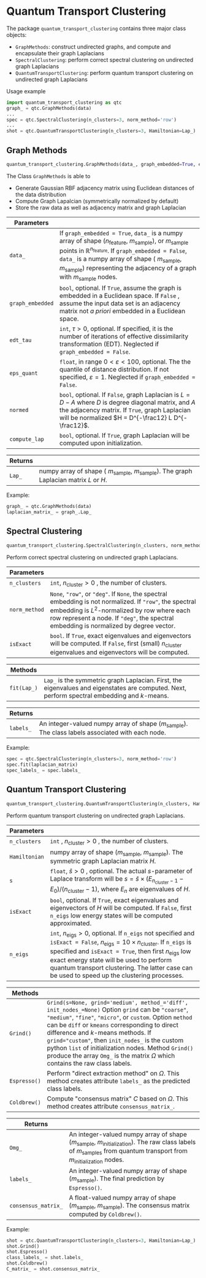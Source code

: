 <script src="https://cdn.mathjax.org/mathjax/latest/MathJax.js?config=TeX-AMS-MML_HTMLorMML" type="text/javascript"></script>
# Quantum Transport Clustering

The package `quantum_transport_clustering` contains three major class objects:

- `GraphMethods`: construct undirected graphs, and compute and encapsulate their graph Laplacians
- `SpectralClustering`: perform correct spectral clustering on undirected graph Laplacians
- `QuantumTransportClustering`: perform quantum transport clustering on undirected graph Laplacians

Usage example

```python
import quantum_transport_clustering as qtc
graph_ = qtc.GraphMethods(data)
...
spec = qtc.SpectralClustering(n_clusters=3, norm_method='row')
...
shot = qtc.QuantumTransportClustering(n_clusters=3, Hamiltonian=Lap_)
```

## Graph Methods

```python
quantum_transport_clustering.GraphMethods(data_, graph_embedded=True, edt_tau = None, eps_quant = None, normed=True, compute_lap = True)
```

The Class `GraphMethods` is able to

- Generate Gaussian RBF adjacency matrix using Euclidean distances of the data distribution
- Compute Graph Lapalcian (symmetrically normalized by default)
- Store the raw data as well as adjacency matrix and graph Laplacian

| Parameters       |                                          |
| ---------------- | :--------------------------------------- |
| `data_`          | If `graph_embedded = True`, `data_` is a numpy array of shape ($n_\text{feature}$, $m_\text{sample}$), or  $m_\text{sample}$ points in $\mathbb R^{n_\text{feature}}$. If `graph_embedded = False`, `data_` is a numpy array of shape ( $m_\text{sample}$, $m_\text{sample}$) representing the adjacency of a graph with  $m_\text{sample}$ nodes. |
| `graph_embedded` | `bool`, optional. If `True`, assume the graph is embedded in a Euclidean space. If `False` , assume the input data set is an adjacency matrix not *a priori* embedded in a Euclidean space. |
| `edt_tau`        | `int`, $\tau > 0$, optional. If specified, it is the number of iterations of effective dissimilarity transformation (EDT). Neglected if `graph_embedded = False`. |
| `eps_quant`      | `float`, in range $0<\varepsilon<100$, optional. The the quantile of distance distribution. If not specified, $\varepsilon = 1$. Neglected if `graph_embedded = False`. |
| `normed`         | `bool`, optional. If `False`, graph Laplacian is $L = D - A$ where $D$ is degree diagonal matrix, and $A$ the adjacency matrix. If `True`, graph Laplacian will be normalized $H = D^{-\frac12} L D^{-\frac12}$. |
| `compute_lap`    | `bool`, optional. If `True`, graph Laplacian will be computed upon initialization. |

| Returns |                                          |
| ------- | :--------------------------------------- |
| `Lap_`  | numpy array of shape ( $m_\text{sample}$, $m_\text{sample}$). The graph Laplacian matrix $L$ or $H$. |

Example:

```python
graph_ = qtc.GraphMethods(data)
laplacian_matrix_ = graph_.Lap_
```



## Spectral Clustering

```python
quantum_transport_clustering.SpectralClustering(n_clusters, norm_method='row', isExact=True)
```
Perform correct spectral clustering on undirected graph Laplacians.


| Parameters    |                                          |
| ------------- | ---------------------------------------- |
| `n_clusters`  | `int`, $n_\text{cluster} > 0$ , the number of clusters. |
| `norm_method` | `None`, `"row"`, or `"deg"`. If `None`, the spectral embedding is not normalized. If `"row"`, the spectral embedding is $L^2$-normalized by row where each row represent a node. If `"deg"`, the spectral embedding is normalized by degree vector. |
| `isExact`     | `bool`. If `True`, exact eigenvalues and eigenvectors will be computed. If `False`, first  (small) $n_\text{cluster}$ eigenvalues and eigenvectors will be computed. |

| Methods     |                                          |
| ----------- | ---------------------------------------- |
| `fit(Lap_)` | `Lap_` is the symmetric graph Laplacian. First, the eigenvalues and eigenstates are computed. Next, perform spectral embedding and $k$-means. |

| Returns   |                                          |
| --------- | ---------------------------------------- |
| `labels_` | An integer-valued numpy array of shape ($m_\text{sample}$). The class labels associated with each node. |

Example:

```python
spec = qtc.SpectralClustering(n_clusters=3, norm_method='row')
spec.fit(laplacian_matrix)
spec_labels_ = spec.labels_
```



## Quantum Transport Clustering

```python
quantum_transport_clustering.QuantumTransportClustering(n_clusters, Hamiltonian, s=1.0, isExact=True, n_eigs = None)
```

Perform quantum transport clustering on undirected graph Laplacians.

| Parameters    |                                          |
| ------------- | ---------------------------------------- |
| `n_clusters`  | `int` , $n_\text{cluster} > 0$ , the number of clusters. |
| `Hamiltonian` | numpy array of shape ($m_\text{sample}$, $m_\text{sample}$). The symmetric graph Laplacian matrix $H$. |
| `s`           | `float`, $\tilde s>0$ , optional. The actual $s$-parameter of Laplace transform will be $s = \tilde s \times (E_{n_\text{cluster} - 1} - E_0) / (n_\text{cluster} - 1)$, where $E_n$ are eigenvalues of $H$. |
| `isExact`     | `bool`, optional. If `True`, exact eigenvalues and eigenvectors of $H$ will be computed. If `False`, first `n_eigs` low energy states will be computed approximated. |
| `n_eigs`      | `int`, $n_\text{eigs} > 0$, optional. If `n_eigs` not specified and `isExact = False`, $n_\text{eigs} = 10\times n_\text{cluster}$. If `n_eigs` is specified and `isExact = True`, then first $n_\text{eigs}$ low exact energy state will be used to perform quantum transport clustering. The latter case can be used to speed up the clustering processes. |

| Methods      |                                          |
| ------------ | ---------------------------------------- |
| `Grind()`    | `Grind(s=None, grind='medium', method_='diff', init_nodes_=None)`  Option `grind` can be `"coarse"`, `"medium"`, `"fine"`, `"micro"`, or `custom`. Option `method` can be `diff` or `kmeans` corresponding to direct difference and $k$-means methods. If `grind="custom"`, then `init_nodes_`  is the custom python `list` of initialization nodes. Method `Grind()` produce the array `Omg_`  is the matrix $\Omega$ which contains the raw class labels. |
| `Espresso()` | Perform "direct extraction method" on $\Omega$. This method creates attribute `labels_` as the predicted class labels. |
| `Coldbrew()` | Compute "consensus matrix" $C$ based on $\Omega$. This method creates attribute `consensus_matrix_`. |

| Returns             |                                          |
| ------------------- | ---------------------------------------- |
| `Omg_`              | An integer-valued numpy array of shape ($m_\text{sample}$, $m_\text{initialization}$). The raw class labels of $m_\text{samples}$ from quantum transport from $m_\text{initialization}$ nodes. |
| `labels_`           | An integer-valued numpy array of shape ($m_\text{sample}$). The final prediction by `Espresso()`. |
| `consensus_matrix_` | A float-valued numpy array of shape ($m_\text{sample}$, $m_\text{sample}$). The consensus matrix computed by `Coldbrew()`. |

Example:

```python
shot = qtc.QuantumTransportClustering(n_clusters=3, Hamiltonian=Lap_)
shot.Grind()
shot.Espresso()
class_labels_ = shot.labels_
shot.Coldbrew()
C_matrix_ = shot.consensus_matrix_
```

